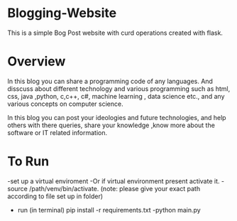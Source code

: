 # Blogging-Website
This is a simple Bog Post website with curd operations created with flask.

# Overview
In this blog you can share a programming code of any languages. And disscuss about different technology and various programming such as html, css, java ,python, c,c++, c#, machine learning , data science etc., and any various concepts on computer science.

In this blog you can post your ideologies and future technologies, and help others with there queries, share your knowledge ,know more about the software or IT related information.


# To Run

-set up a virtual enviroment
-Or if virtual environment present activate it.
-source /path/venv/bin/activate. (note: please give your exact path according to file set up in folder)
- run (in terminal)
    pip install -r requirements.txt
-python main.py
